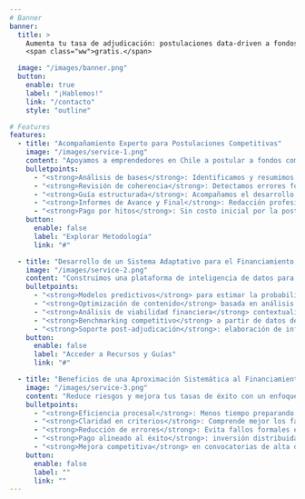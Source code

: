 ```yaml
---
# Banner
banner:
  title: >
    Aumenta tu tasa de adjudicación: postulaciones data-driven a fondos concursables,
    <span class="ww">gratis.</span>

  image: "/images/banner.png"
  button:
    enable: true
    label: "¡Hablemos!"
    link: "/contacto"
    style: "outline"

# Features
features:
  - title: "Acompañamiento Experto para Postulaciones Competitivas"
    image: "/images/service-1.png"
    content: "Apoyamos a emprendedores en Chile a postular a fondos como CORFO, usando modelos inteligentes y datos estructurados para aumentar sus probabilidades de éxito. Operamos bajo un modelo Success Fee: sin costo inicial para ti, pagas en función de hitos vinculados a la entrega de informes de avance y final del proyecto adjudicado."
    bulletpoints:
      - "<strong>Análisis de bases</strong>: Identificamos y resumimos requisitos clave y focalizaciones de convocatorias como CORFO."
      - "<strong>Revisión de coherencia</strong>: Detectamos errores formales y desajustes antes del envío."
      - "<strong>Guía estructurada</strong>: Acompañamos el desarrollo de secciones críticas del formulario."
      - "<strong>Informes de Avance y Final</strong>: Redacción profesional conforme a instrucciones de CORFO."
      - "<strong>Pago por hitos</strong>: Sin costo inicial por la postulación, define tres entregables sincronizados con tus desembolsos."
    button:
      enable: false
      label: "Explorar Metodología"
      link: "#"

  - title: "Desarrollo de un Sistema Adaptativo para el Financiamiento Estratégico"
    image: "/images/service-2.png"
    content: "Construimos una plataforma de inteligencia de datos para financiamiento, con modelos predictivos y ciclo de aprendizaje propietario. Incluye soporte futuro en informes técnicos y seguimiento post-adjudicación."
    bulletpoints:
      - "<strong>Modelos predictivos</strong> para estimar la probabilidad de adjudicación."
      - "<strong>Optimización de contenido</strong> basada en análisis de resultados previos."
      - "<strong>Análisis de viabilidad financiera</strong> contextualizado al mercado chileno."
      - "<strong>Benchmarking competitivo</strong> a partir de datos del ecosistema."
      - "<strong>Soporte post-adjudicación</strong>: elaboración de informes de avance y final."
    button:
      enable: false
      label: "Acceder a Recursos y Guías"
      link: "#"

  - title: "Beneficios de una Aproximación Sistemática al Financiamiento de Proyectos"
    image: "/images/service-3.png"
    content: "Reduce riesgos y mejora tus tasas de éxito con un enfoque estructurado que combina análisis detallado, seguimiento metodológico e informes profesionales."
    bulletpoints:
      - "<strong>Eficiencia procesal</strong>: Menos tiempo preparando propuestas complejas."
      - "<strong>Claridad en criterios</strong>: Comprende mejor los factores de evaluación."
      - "<strong>Reducción de errores</strong>: Evita fallos formales e inconsistencias."
      - "<strong>Pago alineado al éxito</strong>: inversión distribuida en hitos de informes, sin riesgo inicial."
      - "<strong>Mejora competitiva</strong> en convocatorias de alta demanda."
    button:
      enable: false
      label: ""
      link: ""
---
```

